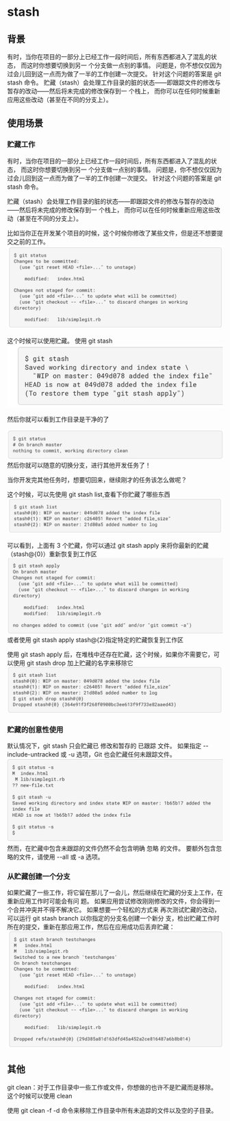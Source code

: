 # stash

## 背景

有时，当你在项目的一部分上已经工作一段时间后，所有东西都进入了混乱的状态， 而这时你想要切换到另一 个分支做一点别的事情。 问题是，你不想仅仅因为过会儿回到这一点而为做了一半的工作创建一次提交。 针对这个问题的答案是 git stash 命令。
贮藏（stash）会处理工作目录的脏的状态——即跟踪文件的修改与暂存的改动——然后将未完成的修改保存到一
个栈上， 而你可以在任何时候重新应用这些改动（甚至在不同的分支上）。

## 使用场景

### 贮藏工作

有时，当你在项目的一部分上已经工作一段时间后，所有东西都进入了混乱的状态， 而这时你想要切换到另一 个分支做一点别的事情。 问题是，你不想仅仅因为过会儿回到这一点而为做了一半的工作创建一次提交。 针对这个问题的答案是 git stash 命令。

贮藏（stash）会处理工作目录的脏的状态——即跟踪文件的修改与暂存的改动——然后将未完成的修改保存到一
个栈上， 而你可以在任何时候重新应用这些改动（甚至在不同的分支上）。

比如当你正在开发某个项目的时候，这个时候你修改了某些文件，但是还不想要提交之前的工作。
![](../images/git/stash1.png)

这个时候可以使用贮藏。
使用 git stash
![](../images/git/stash2.png)

然后你就可以看到工作目录是干净的了

![](../images/git/stash3.png)
然后你就可以随意的切换分支，进行其他开发任务了！

当你开发完其他任务时，想要切回来，继续刚才的任务该怎么做呢？

这个时候，可以先使用 git stash list,查看下你贮藏了哪些东西
![](../images/git/stash4.png)

可以看到，上面有 3 个贮藏，你可以通过 git stash apply 来将你最新的贮藏（stash@{0}）重新恢复到工作区
![](../images/git/stash5.png)
或者使用 git stash apply stash@{2}指定特定的贮藏恢复到工作区

使用 git stash apply 后，在堆栈中还存在贮藏，这个时候，如果你不需要它，可以使用 git stash drop 加上贮藏的名字来移除它
![](../images/git/stash7.png)

### 贮藏的创意性使用

默认情况下，git stash 只会贮藏已 修改和暂存的 已跟踪 文件。 如果指定 --include-untracked 或 -u 选项，Git 也会贮藏任何未跟踪文件。
![](../images/git/stash8.png)
然而，在贮藏中包含未跟踪的文件仍然不会包含明确 忽略 的文件。 要额外包含忽略的文件，请使用 --all 或 -a 选项。

### 从贮藏创建一个分支

如果贮藏了一些工作，将它留在那儿了一会儿，然后继续在贮藏的分支上工作，在重新应用工作时可能会有问
题。 如果应用尝试修改刚刚修改的文件，你会得到一个合并冲突并不得不解决它。 如果想要一个轻松的方式来
再次测试贮藏的改动，可以运行 git stash branch <new branchname> 以你指定的分支名创建一个新分
支，检出贮藏工作时所在的提交，重新在那应用工作，然后在应用成功后丢弃贮藏：
![](../images/git/stash9.png)

## 其他

git clean：对于工作目录中一些工作或文件，你想做的也许不是贮藏而是移除。 这个时候可以使用 clean

使用 git clean -f -d 命令来移除工作目录中所有未追踪的文件以及空的子目录。
